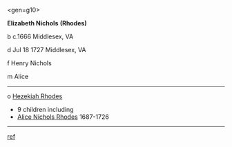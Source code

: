 <gen=g10>

<b>Elizabeth Nichols</b> <b>(Rhodes)</b>

b c.1666 Middlesex, VA

d Jul 18 1727  Middlesex, VA

f Henry Nichols

m Alice

<hr>

o [Hezekiah Rhodes](../g10/hezekiah_rhodes.md)

- 9 children including
- [Alice Nichols Rhodes](../g9/alice_nichols_rhodes.md) 1687-1726

<hr>

[ref](http://genweb.jrac.com/genweb.php?DB=gwdb33&ID=I5730&query=li)